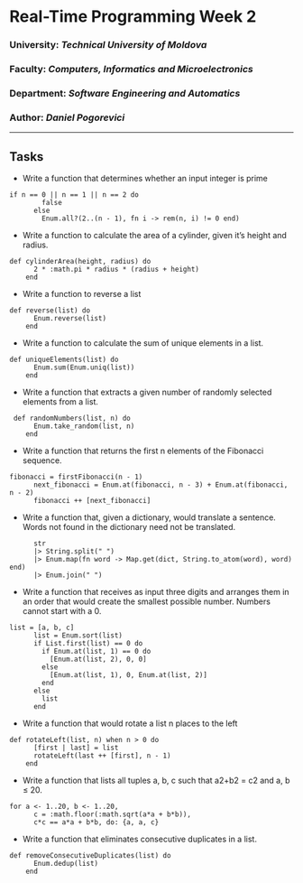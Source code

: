 # Real-Time Programming Week 2

### University: _Technical University of Moldova_
### Faculty: _Computers, Informatics and Microelectronics_
### Department: _Software Engineering and Automatics_
### Author: _Daniel Pogorevici_
** **

## Tasks
- Write a function that determines whether an input integer is prime
``` 
if n == 0 || n == 1 || n == 2 do
        false
      else
        Enum.all?(2..(n - 1), fn i -> rem(n, i) != 0 end)
``` 
- Write a function to calculate the area of a cylinder, given it’s height and
radius.
```
def cylinderArea(height, radius) do
      2 * :math.pi * radius * (radius + height)
    end
```
- Write a function to reverse a list
```
def reverse(list) do
      Enum.reverse(list)
    end
```
- Write a function to calculate the sum of unique elements in a list.
```
def uniqueElements(list) do
      Enum.sum(Enum.uniq(list))
    end
```
- Write a function that extracts a given number of randomly selected elements
from a list.
```
 def randomNumbers(list, n) do
      Enum.take_random(list, n)
    end
```
- Write a function that returns the first n elements of the Fibonacci sequence.
```
fibonacci = firstFibonacci(n - 1)
      next_fibonacci = Enum.at(fibonacci, n - 3) + Enum.at(fibonacci, n - 2)
      fibonacci ++ [next_fibonacci]
```
- Write a function that, given a dictionary, would translate a sentence. Words
not found in the dictionary need not be translated.
```
      str
      |> String.split(" ")
      |> Enum.map(fn word -> Map.get(dict, String.to_atom(word), word) end)
      |> Enum.join(" ")
```
- Write a function that receives as input three digits and arranges them in an
order that would create the smallest possible number. Numbers cannot start with a 0.
```
list = [a, b, c]
      list = Enum.sort(list)
      if List.first(list) == 0 do
        if Enum.at(list, 1) == 0 do
          [Enum.at(list, 2), 0, 0]
        else
          [Enum.at(list, 1), 0, Enum.at(list, 2)]
        end
      else
        list
      end
```
- Write a function that would rotate a list n places to the left
```
def rotateLeft(list, n) when n > 0 do
      [first | last] = list
      rotateLeft(last ++ [first], n - 1)
    end
```
- Write a function that lists all tuples a, b, c such that a2+b2 = c2 and a, b ≤ 20.
```
for a <- 1..20, b <- 1..20,
      c = :math.floor(:math.sqrt(a*a + b*b)),
      c*c == a*a + b*b, do: {a, a, c}
```
- Write a function that eliminates consecutive duplicates in a list.
```
def removeConsecutiveDuplicates(list) do
      Enum.dedup(list)
    end
```